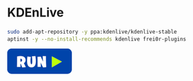# KDEnLive
```bash
sudo add-apt-repository -y ppa:kdenlive/kdenlive-stable
aptinst -y --no-install-recommends kdenlive frei0r-plugins
```
[![bashrun](../images/bashrun.png)](br:kdenlive)